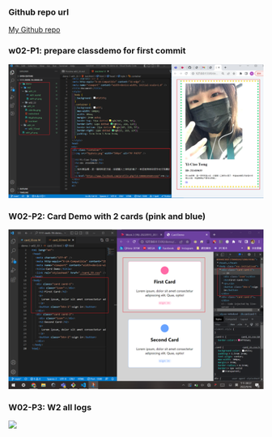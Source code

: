 ### Github repo url

[My Github repo](https://github.com/Nanu17/1111-sweb-1N-demo-211410633.git)

### w02-P1: prepare classdemo for first commit

![](w02_p1.png)

### W02-P2: Card Demo with 2 cards (pink and blue)

![](w02-p2.png)

### W02-P3: W2 all logs

![](w02-p3.png)
